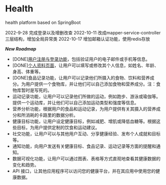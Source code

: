 # Health
health platform based on SpringBoot

2022-9-28 完成登录以及增删改查
2022-10-11 改成mapper-service-controller三层结构，增加全局异常类
2022-10-17 增加邮箱认证功能，使用redis存放  

***New Roadmap***

- [DONE][用户注册与登录功能](myDesign/registerAndLogin.md)，包括验证用户的电子邮件或手机等信息。
- [DONE][个人资料页面](myDesign/personalProfile.md)，让用户可以填写或修改其个人信息，如姓名、年龄、身高、体重等。
- [DONE]食品记录功能，让用户可以记录他们所摄入的食物、饮料和营养成分。为用户提供一个食物库，并让他们可以自己添加食物和营养成分。注：食物库暂时是写死的。
- 运动记录功能，让用户可以记录他们所做的运动，例如跑步、游泳或瑜伽等。提供一个运动库，并让他们可以自己添加运动类型和强度等信息。
- 营养分析功能，根据用户的食品和运动记录，为用户提供有关其摄入的营养成分和所消耗的卡路里的数据分析。
- 健康目标功能，让用户设定健康目标，例如减肥、增肌或降低血糖等。根据这些目标，为用户提供定制的饮食和运动建议。
- 社交功能，让用户可以与其他用户互动、分享健康经验、发布个人成就和目标等。
- 通知功能，向用户发送有关健康目标、食品记录、运动记录等方面的提醒和通知。
- 数据可视化功能，让用户可以通过图表、表格等方式直观地查看其健康数据的变化和趋势。
- API 接口，让其他应用程序可以访问您的健康平台，并在其应用中使用您的健康数据。
